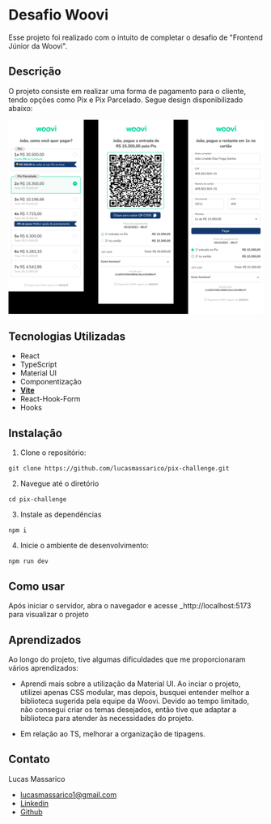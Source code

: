 # Desafio Woovi

Esse projeto foi realizado com o intuito de completar o desafio de "Frontend Júnior da Woovi".

## Descrição

O projeto consiste em realizar uma forma de pagamento para o cliente, tendo opções como Pix e Pix Parcelado. Segue design disponibilizado abaixo:

![Woovi Challenge](public/pix_challenge.png)

## Tecnologias Utilizadas

-   React
-   TypeScript
-   Material UI
-   Componentização
-   **[Vite](https://vitejs.dev/guide/)**
-   React-Hook-Form
-   Hooks

## Instalação

1. Clone o repositório:

```
git clone https://github.com/lucasmassarico/pix-challenge.git
```

2. Navegue até o diretório

```
cd pix-challenge
```

3. Instale as dependências

```
npm i
```

4. Inicie o ambiente de desenvolvimento:

```
npm run dev
```

## Como usar

Após iniciar o servidor, abra o navegador e acesse \_http://localhost:5173 para visualizar o projeto

## Aprendizados

Ao longo do projeto, tive algumas dificuldades que me proporcionaram vários aprendizados:

-   Aprendi mais sobre a utilização da Material UI. Ao inciar o projeto, utilizei apenas CSS modular, mas depois, busquei entender melhor a biblioteca sugerida pela equipe da Woovi. Devido ao tempo limitado, não consegui criar os temas desejados, então tive que adaptar a biblioteca para atender às necessidades do projeto.

-   Em relação ao TS, melhorar a organização de tipagens.

## Contato

Lucas Massarico

-   lucasmassarico1@gmail.com
-   [Linkedin](https://www.linkedin.com/in/lucasmassarico/)
-   [Github](https://github.com/lucasmassarico)
